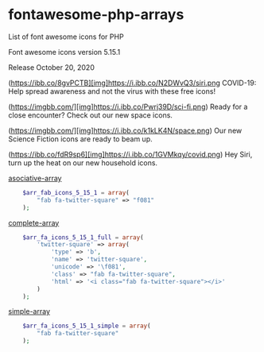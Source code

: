 # fontawesome-php-arrays
List of font awesome icons for PHP

Font awesome icons version 5.15.1 

Release October 20, 2020

(https://ibb.co/8gvPCTB][img]https://i.ibb.co/N2DWvQ3/siri.png
COVID-19: Help spread awareness and not the virus with these free icons! 

(https://imgbb.com/][img]https://i.ibb.co/Pwrj39D/sci-fi.png)
Ready for a close encounter? Check out our new space icons. 

(https://imgbb.com/][img]https://i.ibb.co/k1kLK4N/space.png)
Our new Science Fiction icons are ready to beam up. 

(https://ibb.co/fdR9sp6][img]https://i.ibb.co/1GVMkqy/covid.png)
Hey Siri, turn up the heat on our new household icons. 


[asociative-array](https://github.com/llobu/fontawesome-php-arrays/blob/master/asociative-array)
```php
	$arr_fab_icons_5_15_1 = array(
		"fab fa-twitter-square" => "f081"
	);
```  


[complete-array](https://github.com/llobu/fontawesome-php-arrays/blob/master/complete-array)
```php
	$arr_fa_icons_5_15_1_full = array(
		'twitter-square' => array(
			'type' => 'b',
			'name' => 'twitter-square',
			'unicode' => '\f081',
			'class' => "fab fa-twitter-square",
			'html' => '<i class="fab fa-twitter-square"></i>'
		)
	);
```  


[simple-array](https://github.com/llobu/fontawesome-php-arrays/blob/master/simple-array)
```php
	$arr_fa_icons_5_15_1_simple = array(
		"fab fa-twitter-square"
	);
```

